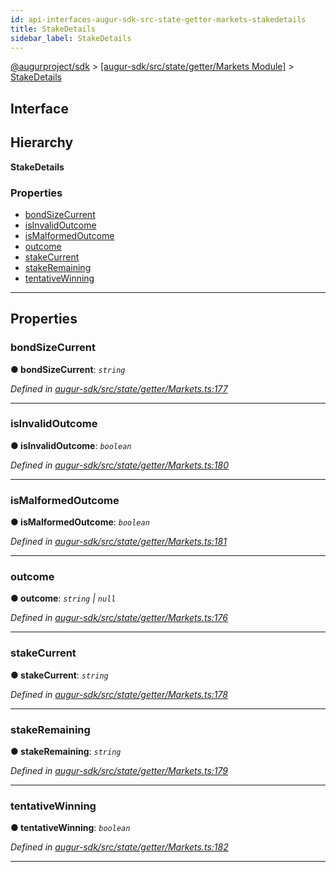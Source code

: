```yaml
---
id: api-interfaces-augur-sdk-src-state-getter-markets-stakedetails
title: StakeDetails
sidebar_label: StakeDetails
---
```


[@augurproject/sdk](api-readme.md) > [[augur-sdk/src/state/getter/Markets Module]](api-modules-augur-sdk-src-state-getter-markets-module.md) > [StakeDetails](api-interfaces-augur-sdk-src-state-getter-markets-stakedetails.md)

## Interface

## Hierarchy

**StakeDetails**

### Properties

* [bondSizeCurrent](api-interfaces-augur-sdk-src-state-getter-markets-stakedetails.md#bondsizecurrent)
* [isInvalidOutcome](api-interfaces-augur-sdk-src-state-getter-markets-stakedetails.md#isinvalidoutcome)
* [isMalformedOutcome](api-interfaces-augur-sdk-src-state-getter-markets-stakedetails.md#ismalformedoutcome)
* [outcome](api-interfaces-augur-sdk-src-state-getter-markets-stakedetails.md#outcome)
* [stakeCurrent](api-interfaces-augur-sdk-src-state-getter-markets-stakedetails.md#stakecurrent)
* [stakeRemaining](api-interfaces-augur-sdk-src-state-getter-markets-stakedetails.md#stakeremaining)
* [tentativeWinning](api-interfaces-augur-sdk-src-state-getter-markets-stakedetails.md#tentativewinning)

---

## Properties

<a id="bondsizecurrent"></a>

###  bondSizeCurrent

**● bondSizeCurrent**: *`string`*

*Defined in [augur-sdk/src/state/getter/Markets.ts:177](https://github.com/AugurProject/augur/blob/1e1466f1d3/packages/augur-sdk/src/state/getter/Markets.ts#L177)*

___
<a id="isinvalidoutcome"></a>

###  isInvalidOutcome

**● isInvalidOutcome**: *`boolean`*

*Defined in [augur-sdk/src/state/getter/Markets.ts:180](https://github.com/AugurProject/augur/blob/1e1466f1d3/packages/augur-sdk/src/state/getter/Markets.ts#L180)*

___
<a id="ismalformedoutcome"></a>

###  isMalformedOutcome

**● isMalformedOutcome**: *`boolean`*

*Defined in [augur-sdk/src/state/getter/Markets.ts:181](https://github.com/AugurProject/augur/blob/1e1466f1d3/packages/augur-sdk/src/state/getter/Markets.ts#L181)*

___
<a id="outcome"></a>

###  outcome

**● outcome**: *`string` \| `null`*

*Defined in [augur-sdk/src/state/getter/Markets.ts:176](https://github.com/AugurProject/augur/blob/1e1466f1d3/packages/augur-sdk/src/state/getter/Markets.ts#L176)*

___
<a id="stakecurrent"></a>

###  stakeCurrent

**● stakeCurrent**: *`string`*

*Defined in [augur-sdk/src/state/getter/Markets.ts:178](https://github.com/AugurProject/augur/blob/1e1466f1d3/packages/augur-sdk/src/state/getter/Markets.ts#L178)*

___
<a id="stakeremaining"></a>

###  stakeRemaining

**● stakeRemaining**: *`string`*

*Defined in [augur-sdk/src/state/getter/Markets.ts:179](https://github.com/AugurProject/augur/blob/1e1466f1d3/packages/augur-sdk/src/state/getter/Markets.ts#L179)*

___
<a id="tentativewinning"></a>

###  tentativeWinning

**● tentativeWinning**: *`boolean`*

*Defined in [augur-sdk/src/state/getter/Markets.ts:182](https://github.com/AugurProject/augur/blob/1e1466f1d3/packages/augur-sdk/src/state/getter/Markets.ts#L182)*

___

